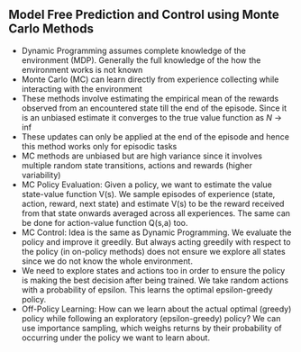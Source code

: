 ## Model Free Prediction and Control using Monte Carlo Methods

- Dynamic Programming assumes complete knowledge of the environment (MDP). Generally the full knowledge of the how the environment works is not known
- Monte Carlo (MC) can learn directly from experience collecting while interacting with the environment
- These methods involve estimating the empirical mean of the rewards observed from an encountered state till the end of the episode. Since it is an unbiased estimate it converges to the true value function as *N* -> inf
- These updates can only be applied at the end of the episode and hence this method works only for episodic tasks
- MC methods are unbiased but are high variance since it involves multiple random state transitions, actions and rewards (higher variability)
- MC Policy Evaluation: Given a policy, we want to estimate the value state-value function V(s). We sample episodes of experience (state, action, reward, next state) and estimate V(s) to be the reward received from that state onwards averaged across all experiences. The same can be done for action-value function Q(s,a) too.
- MC Control: Idea is the same as Dynamic Programming. We evaluate the policy and improve it greedily. But always acting greedily with respect to the policy (in on-policy methods) does not ensure we explore all states since we do not know the whole environment.
- We need to explore states and actions too in order to ensure the policy is making the best decision after being trained. We take random actions with a probability of epsilon. This learns the optimal epsilon-greedy policy.
- Off-Policy Learning: How can we learn about the actual optimal (greedy) policy while following an exploratory (epsilon-greedy) policy? We can use importance sampling, which weighs returns by their probability of occurring under the policy we want to learn about.